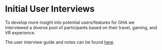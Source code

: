 # Initial User Interviews
To develop more insight into potential users/features for GHA we interviewed a diverse pool of participants based on their travel, gaming, and VR experience.

The user interview guide and notes can be found [here](https://docs.google.com/document/d/1Wsiz4iOQ9asCw69SYV9yw9xo5LJGX-IeKA7GV_CjVUE/edit?usp=sharing).

